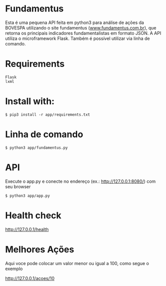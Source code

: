 # Fundamentus
Esta é uma pequena API feita em python3 para análise de ações da BOVESPA utilizando o site fundamentus (www.fundamentus.com.br), que retorna os principais indicadores fundamentalistas em formato JSON. A API utiliza o microframework Flask. Também é possível utilizar via linha de comando.

# Requirements
    Flask
    lxml
    
# Install with:
    $ pip3 install -r app/requirements.txt

# Linha de comando
    $ python3 app/fundamentus.py

# API
Execute o app.py e conecte no endereço (ex.: http://127.0.0.1:8080/) com seu browser

    $ python3 app/app.py

# Health check

http://127.0.0.1/health

# Melhores Ações

Aqui voce pode colocar um valor menor ou igual a 100, como segue o exemplo

http://127.0.0.1/acoes/10